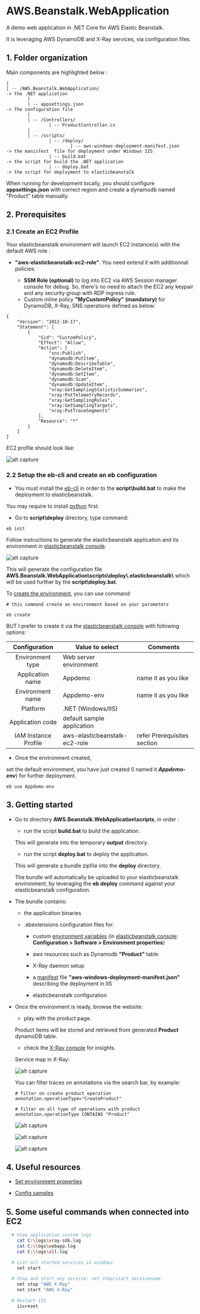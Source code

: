 # AWS.Beanstalk.WebApplication
A demo web application in .NET Core for AWS Elastic Beanstalk.

It is leveraging AWS DynamoDB and X-Ray services, via configuration files.


## 1. Folder organization

Main components are highlighted below :

```
|
| -- /AWS.Beanstalk.WebApplication/                                   -> the .NET application
        |
        | -- appsettings.json                                         -> The configuration file
        |
        | -- /Controllers/
                | -- ProductController.cs
        |
        | -- /scripts/
                | -- /deploy/
                        | -- aws-windows-deployment-manifest.json     -> the manisfest  file for deployment under Windows IIS
                | -- build.bat                                        -> the script for build the .NET application
                | -- deploy.bat                                       -> the script for deployment to elasticbeanstalk

```

When running for development locally, you should configure **appsettings.json** with correct region and create a dynamodb named "Product" table manually.

## 2. Prerequisites

### 2.1 Create an EC2 Profile

Your elasticbeanstalk environment will launch EC2 instance(s) with the default AWS role :

- **"aws-elasticbeanstalk-ec2-role"**. You need extend it with additionnal policies:

    * **SSM Role (optional)** to log into EC2 via AWS Session manager console for debug. So, there's no need to attach the EC2 any keypair and any security group with RDP ingress rule.
    * Custom inline policy **"MyCustomPolicy" (mandatory)** for DynamoDB, X-Ray, SNS operations defined as below:

```
{
    "Version": "2012-10-17",
    "Statement": [
        {
            "Sid": "CustomPolicy",
            "Effect": "Allow",
            "Action": [
                "sns:Publish",
                "dynamodb:PutItem",
                "dynamodb:DescribeTable",
                "dynamodb:DeleteItem",
                "dynamodb:GetItem",
                "dynamodb:Scan",
                "dynamodb:UpdateItem",
                "xray:GetSamplingStatisticSummaries",
                "xray:PutTelemetryRecords",
                "xray:GetSamplingRules",
                "xray:GetSamplingTargets",
                "xray:PutTraceSegments"
            ],
            "Resource": "*"
        }
    ]
}
```
EC2 profile should look like:

![alt capture](https://github.com/danmgs/AWS.Beanstalk.WebApplication/blob/master/img/configure_ec2_profile.PNG)


### 2.2 Setup the eb-cli and create an eb configuration

- You must install the [eb-cli](https://docs.aws.amazon.com/fr_fr/elasticbeanstalk/latest/dg/eb-cli3-install-windows.html) in order to the **script\build.bat** to make the deployment to elasticbeanstalk.

You may require to install [python](https://www.anaconda.com) first.

- Go to **script\deploy** directory, type command:

```
eb init
```

Follow instructions to generate the elasticbeanstalk application and its environment in [elasticbeanstalk console](https://console.aws.amazon.com/elasticbeanstalk).

![alt capture](https://github.com/danmgs/AWS.Beanstalk.WebApplication/blob/master/img/configure_eb_app_env.PNG)

This will generate the configuration file **AWS.Beanstalk.WebApplication\scripts\deploy\\.elasticbeanstalk\\** which will be used further by the **script\deploy.bat**.

To [create the environment](https://docs.aws.amazon.com/fr_fr/elasticbeanstalk/latest/dg/eb3-create.html), you can use command:

```
# this command create an environment based on your parameters

eb create
```

BUT I prefer to create it via the [elasticbeanstalk console](https://console.aws.amazon.com/elasticbeanstalk) with following options:


| Configuration         | Value to select               | Comments                                                         |
| :-------------------: | ----------------------------- | ---------------------------------------------------------------- |
| Environment type      | Web server environment        |                                                                  |
| Application name      | Appdemo                       | name it as you like                                              |
| Environment name      | Appdemo-env                   | name it as you like                                              |
| Platform              | .NET (Windows/IIS)            |                                                                  |
| Application code      | default sample application    |                                                                  |
| IAM Instance Profile  | aws-elasticbeanstalk-ec2-role | refer Prerequisites section                                      |

- Once the environment created,

set the default environment, you have just created (I named it ***Appdemo-env***) for further deployment.

```
eb use Appdemo-env
```


## 3. Getting started

- Go to directory **AWS.Beanstalk.WebApplication\scripts**, in order :

    * run the script **build.bat** to build the application.

    This will generate into the temporary **output** directory.

    * run the script **deploy.bat** to deploy the application.

    This will generate a bundle zipfile into the **deploy** directory.

    The bundle will automatically be uploaded to your elasticbeanstalk environment, by leveraging the **eb deploy** command against your elasticbeanstalk configuration.

- The bundle contains:

    * the application binaries

    * .ebextensions configuration files for:
        * custom [environment variables](https://docs.aws.amazon.com/elasticbeanstalk/latest/dg/environments-cfg-softwaresettings.html) (in [elasticbeanstalk console](https://console.aws.amazon.com/elasticbeanstalk): **Configuration > Software > Environment properties**)

        * aws resources such as Dynamodb **"Product"** table

        * X-Ray daemon setup

        * a [manifest](https://docs.aws.amazon.com/elasticbeanstalk/latest/dg/dotnet-manifest.html) file **"aws-windows-deployment-manifest.json"** describing the deployment in IIS

        * elasticbeanstalk configuration

- Once the environment is ready, browse the website:

    * play with the product page.

    Product items will be stored and retrieved from generated **Product** dynamoDB table.

    * check the [X-Ray console](https://aws.amazon.com/xray) for insights.

    Service map in X-Ray:

    ![alt capture](https://github.com/danmgs/AWS.Beanstalk.WebApplication/blob/master/img/xray_service_map.PNG)

    You can filter traces on annotations via the search bar, by example:

    ```
    # filter on create product operation
    annotation.operationType="CreateProduct"

    # filter on all type of operations with product
    annotation.operationType CONTAINS "Product"
    ```

    ![alt capture](https://github.com/danmgs/AWS.Beanstalk.WebApplication/blob/master/img/xray_filter.PNG)

    ![alt capture](https://github.com/danmgs/AWS.Beanstalk.WebApplication/blob/master/img/xray_segment_details.PNG)

    ![alt capture](https://github.com/danmgs/AWS.Beanstalk.WebApplication/blob/master/img/xray_segment_details_annotations.PNG)

## 4. Useful resources

- [Set environment properties](https://docs.aws.amazon.com/elasticbeanstalk/latest/dg/environments-cfg-softwaresettings.html)

- [Config samples](https://github.com/awsdocs/elastic-beanstalk-samples/tree/master/configuration-files/aws-provided/instance-configuration)


## 5. Some useful commands when connected into EC2

```bash
  # View application custom logs
    cat C:\logs\xray-sdk.log
    cat C:\logs\webapp.log
    cat C:\logs\all.log
```

```bash
  # List all started services in windows
    net start
```

```bash
  # Stop and start any service: net stop/start servicename
    net stop "AWS X-Ray"
    net start "AWS X-Ray"
```

```bash
  # Restart IIS
    iisreset
```